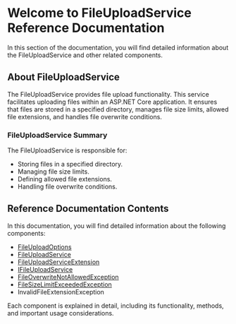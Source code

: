 # Welcome to FileUploadService Reference Documentation

In this section of the documentation, you will find detailed information about the FileUploadService and other related components.

## About FileUploadService

The FileUploadService provides file upload functionality. This service facilitates uploading files within an ASP.NET Core application. It ensures that files are stored in a specified directory, manages file size limits, allowed file extensions, and handles file overwrite conditions.

### FileUploadService Summary

The FileUploadService is responsible for:

- Storing files in a specified directory.
- Managing file size limits.
- Defining allowed file extensions.
- Handling file overwrite conditions.

## Reference Documentation Contents

In this documentation, you will find detailed information about the following components:

- [FileUploadOptions](file-upload-options.md)
- [FileUploadService](file-upload-service.md)
- [FileUploadServiceExtension](file-upload-service-extension.md)
- [IFileUploadService](file-upload-service-interface.md)
- [FileOverwriteNotAllowedException](file-overwrite-not-allowed-exception.md)
- [FileSizeLimitExceededException](file-size-limit-exceeded-exception.md)
- InvalidFileExtensionException

Each component is explained in detail, including its functionality, methods, and important usage considerations.